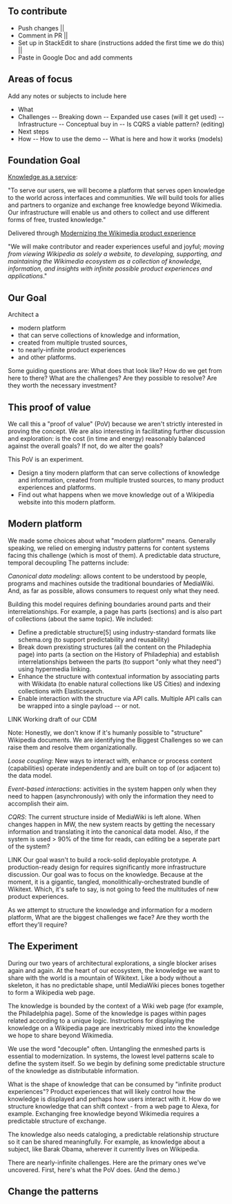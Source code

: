## To contribute

- Push changes ||
- Comment in PR ||
- Set up in StackEdit to share (instructions added the first time we do this) ||
- Paste in Google Doc and add comments

## Areas of focus
Add any notes or subjects to include here

- What
- Challenges
-- Breaking down
-- Expanded use cases (will it get used)
-- Infrastructure
-- Conceptual buy in
-- Is CQRS a viable pattern? (editing)
- Next steps
- How
-- How to use the demo
-- What is here and how it works (models)

## Foundation Goal
[Knowledge as a service](https://meta.wikimedia.org/wiki/Strategy/Wikimedia_movement/2017):

"To serve our users, we will become a platform that serves open knowledge to the world across interfaces and communities. We will build tools for allies and partners to organize and exchange free knowledge beyond Wikimedia. Our infrastructure will enable us and others to collect and use different forms of free, trusted knowledge."

Delivered through [Modernizing the Wikimedia product experience](https://meta.wikimedia.org/wiki/Wikimedia_Foundation_Medium-term_plan_2019)

"We will make contributor and reader experiences useful and joyful; *moving from viewing Wikipedia as solely a website, to developing, supporting, and maintaining the Wikimedia ecosystem as a collection of knowledge, information, and insights with infinite possible product experiences and applications*."

## Our Goal
Architect a  
- modern platform
- that can serve collections of knowledge and information,
- created from multiple trusted sources,
- to nearly-infinite product experiences
- and other platforms.

Some guiding questions are: What does that look like? How do we get from here to there? What are the challenges? Are they possible to resolve? Are they worth the necessary investment?

## This proof of value
We call this a "proof of value" (PoV) because we aren't strictly interested in proving the concept. We are also interesting in facilitating further discussion and exploration: is the cost (in time and energy) reasonably balanced against the overall goals? If not, do we alter the goals?  

This PoV is an experiment.

- Design a tiny modern platform that can serve collections of knowledge and information, created from multiple trusted sources, to many product experiences and platforms.
- Find out what happens when we move knowledge out of a Wikipedia website into this modern platform.

## Modern platform
We made some choices about what "modern platform" means. Generally speaking, we relied on emerging industry patterns for content systems facing this challenge (which is most of them). A predictable data structure, temporal decoupling The patterns include:

*Canonical data modeling*: allows content to be understood by people, programs and machines outside the traditional boundaries of MediaWiki. And, as far as possible, allows consumers to request only what they need.

Building this model requires defining boundaries around parts and their interrelationships. For example, a page has parts (sections) and is also part of collections (about the same topic). We included:

- Define a predictable structure[5] using industry-standard formats like schema.org (to support predictability and reusability)
- Break down prexisting structures (all the content on the Philadephia page) into parts (a section on the History of Philadephia) and establish interrelationships between the parts (to support "only what they need") using hypermedia linking.
- Enhance the structure with contextual information by associating parts with Wikidata (to enable natural collections like US Cities) and indexing collections with Elasticsearch.
- Enable interaction with the structure via API calls. Multiple API calls can be wrapped into a single payload -- or not.

LINK Working draft of our CDM

Note: Honestly, we don't know if it's humanly possible to "structure" Wikipedia documents. We are identifying the Biggest Challenges so we can raise them and resolve them organizationally.

*Loose coupling*: New ways to interact with, enhance or process content (capabilities) operate independently and are built on top of (or adjacent to) the data model.

*Event-based interactions*: activities in the system happen only when they need to happen (asynchronously) with only the information they need to accomplish their aim.

*CQRS*: The current structure inside of MediaWiki is left alone. When changes happen in MW, the new system reacts by getting the necessary information and translating it into the canonical data model. Also, if the system is used > 90% of the time for reads, can editing be a seperate part of the system?

LINK
Our goal wasn't to build a rock-solid deployable prototype. A production-ready design for requires significantly more infrastructure discussion. Our goal was to focus on the knowledge. Because at the moment, it is a gigantic, tangled, monolithically-orchestrated bundle of Wikitext. Which, it's safe to say, is not going to feed the multitudes of new product experiences.

As we attempt to structure the knowledge and information for a modern platform, What are the biggest challenges we face? Are they worth the effort they'll require?

## The Experiment
During our two years of architectural explorations, a single blocker arises again and again. At the heart of our ecosystem, the knowledge we want to share with the world is a mountain of Wikitext. Like a body without a skeleton, it has no predictable shape, until MediaWiki pieces bones together to form a Wikipedia web page.

The knowledge is bounded by the context of a Wiki web page (for example, the Philadelphia page). Some of the knowledge is pages within pages related according to a unique logic. Instructions for displaying the knowledge on a Wikipedia page are inextricably mixed into the knowledge we hope to share beyond Wikimedia.

We use the word "decouple" often. Untangling the enmeshed parts is essential to modernization. In systems, the lowest level patterns scale to define the system itself. So we begin by defining some predictable structure of the knowledge as distributable information.

What is the shape of knowledge that can be consumed by "infinite product experiences"? Product experiences that will likely control how the knowledge is displayed and perhaps how users interact with it. How do we structure knowledge that can shift context - from a web page to Alexa, for example. Exchanging free knowledge beyond Wikimedia requires a predictable structure of exchange.

The knowledge also needs cataloging, a predictable relationship structure so it can be shared meaningfully. For example, as knowledge about a subject, like Barak Obama, wherever it currently lives on Wikipedia.

There are nearly-infinite challenges. Here are the primary ones we've uncovered. First, here's what the PoV does. (And the demo.)

## Change the patterns
